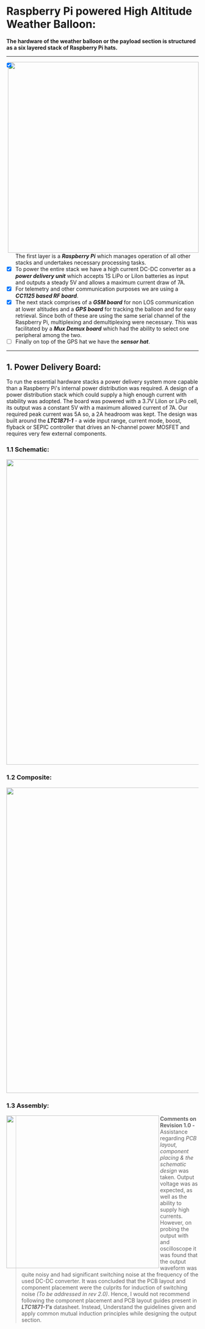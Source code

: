 # Raspberry Pi powered High Altitude Weather Balloon:

**The hardware of the weather balloon or the payload section is structured as a six layered stack of Raspberry Pi hats.**

---

<img align="right" width="500" src="https://github.com/MonkHelios/RaspBerry-Pi-High-Altitude-Weather-Balloon-Hardware/blob/master/Payload/Pictures/InkedLRM_EXPORT_825743803905478_20190919_195242457_LI.jpg">

- [x] The first layer is a _**Raspberry Pi**_ which manages operation of all other stacks and undertakes necessary processing tasks.
- [x] To power the entire stack we have a high current DC-DC converter as a _**power delivery unit**_ which accepts 1S LiPo or LiIon batteries as input and outputs a steady 5V and allows a maximum current draw of 7A.
- [x] For telemetry and other communication purposes we are using a _**CC1125 based RF board**_.
- [x] The next stack comprises of a _**GSM board**_ for non LOS communication at lower altitudes and a _**GPS board**_ for tracking the balloon and for easy retrieval. Since both of these are using the same serial channel of the Raspberry Pi, multiplexing and demultiplexing were necessary. This was facilitated by a _**Mux Demux board**_ which had the ability to select one peripheral among the two.
- [ ] Finally on top of the GPS hat we have the _**sensor hat**_.

---

## 1. Power Delivery Board:

To run the essential hardware stacks a power delivery system more capable than a Raspberry Pi's internal power distribution was required. A design of a power distribution stack which could supply a high enough current with stability was adopted. The board was powered with a 3.7V LiIon or LiPo cell, its output was a constant 5V with a maximum allowed current of 7A. Our required peak current was 5A so, a 2A headroom was kept. The design was built around the _**LTC1871-1**_ - a wide input range, current mode, boost, flyback or SEPIC controller that drives an N-channel power MOSFET and requires very few external components.

### 1.1 Schematic:

<p align="center">
  <img width="800" src="https://github.com/MonkHelios/RaspBerry-Pi-High-Altitude-Weather-Balloon-Hardware/blob/master/Payload/Hardware/Power_(Pi_Po)/Schematics%2BDesigns/schematic.png">
</p>

### 1.2 Composite:

<p align="center">
  <img width="800" src="https://github.com/MonkHelios/RaspBerry-Pi-High-Altitude-Weather-Balloon-Hardware/blob/master/Payload/Hardware/Power_(Pi_Po)/Schematics%2BDesigns/composite.png">
</p>

### 1.3 Assembly:

<img align="left" width="400" src="https://github.com/MonkHelios/RaspBerry-Pi-High-Altitude-Weather-Balloon-Hardware/blob/master/Payload/Hardware/Power_(Pi_Po)/Schematics%2BDesigns/assembly.png">

>**Comments on Revision 1.0 -** Assistance regarding _PCB layout, component placing & the schematic design_ was taken. Output voltage was as expected, as well as the ability to supply high currents. However, on probing the output with and oscilloscope it was found that the output waveform was quite noisy and had significant switching noise at the frequency of the used DC-DC converter. 
It was concluded that the PCB layout and component placement were the culprits for induction of switching noise _(To be addressed in rev 2.0)_. Hence, I would not recommend following the component placement and PCB layout guides present in _**LTC1871-1's**_ datasheet. Instead, Understand the guidelines given and apply common mutual induction principles while designing the output section. 
